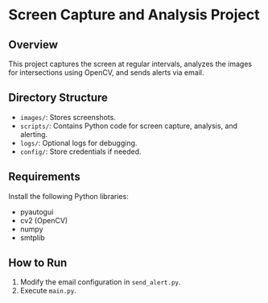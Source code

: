 # Screen Capture and Analysis Project

## Overview
This project captures the screen at regular intervals, analyzes the images for intersections using OpenCV, and sends alerts via email.

## Directory Structure
- `images/`: Stores screenshots.
- `scripts/`: Contains Python code for screen capture, analysis, and alerting.
- `logs/`: Optional logs for debugging.
- `config/`: Store credentials if needed.

## Requirements
Install the following Python libraries:
- pyautogui
- cv2 (OpenCV)
- numpy
- smtplib

## How to Run
1. Modify the email configuration in `send_alert.py`.
2. Execute `main.py`.
